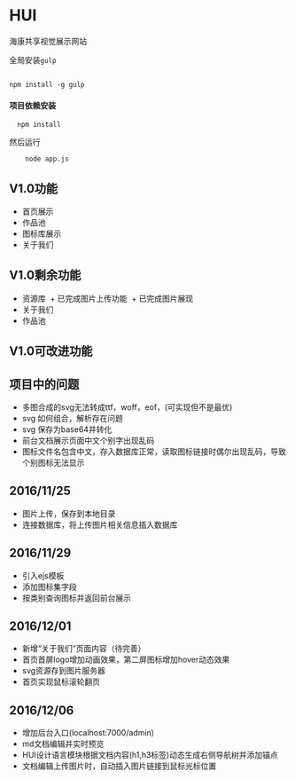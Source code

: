 # HUI

海康共享视觉展示网站

全局安装`gulp`
```

npm install -g gulp
```

#### 项目依赖安装

```
  npm install
```

然后运行
```
    node app.js
```
## V1.0功能

- 首页展示
- 作品池 
- 图标库展示
- 关于我们

## V1.0剩余功能

- 资源库
  + 已完成图片上传功能
  + 已完成图片展现
- 关于我们
- 作品池


## V1.0可改进功能


## 项目中的问题

* 多图合成的svg无法转成ttf，woff，eof，(可实现但不是最优)
* svg 如何组合，解析存在问题
* svg 保存为base64并转化
* 前台文档展示页面中文个别字出现乱码 
* 图标文件名包含中文，存入数据库正常，读取图标链接时偶尔出现乱码，导致个别图标无法显示


## 2016/11/25

* 图片上传，保存到本地目录
* 连接数据库，将上传图片相关信息插入数据库

## 2016/11/29

* 引入ejs模板
* 添加图标集字段
* 按类别查询图标并返回前台展示

## 2016/12/01
* 新增“关于我们”页面内容（待完善）
* 首页首屏logo增加动画效果，第二屏图标增加hover动态效果
* svg资源存到图片服务器
* 首页实现鼠标滚轮翻页

## 2016/12/06
* 增加后台入口(localhost:7000/admin)
* md文档编辑并实时预览
* HUI设计语言模块根据文档内容(h1,h3标签)动态生成右侧导航树并添加锚点
* 文档编辑上传图片时，自动插入图片链接到鼠标光标位置
